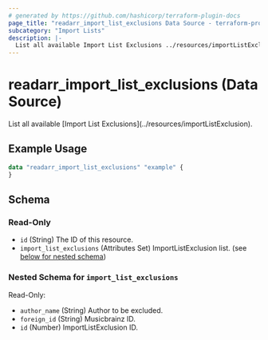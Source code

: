 ```yaml
---
# generated by https://github.com/hashicorp/terraform-plugin-docs
page_title: "readarr_import_list_exclusions Data Source - terraform-provider-readarr"
subcategory: "Import Lists"
description: |-
  List all available Import List Exclusions ../resources/importListExclusion.
---
```


# readarr_import_list_exclusions (Data Source)

<!-- subcategory:Import Lists -->List all available [Import List Exclusions](../resources/importListExclusion).

## Example Usage

```terraform
data "readarr_import_list_exclusions" "example" {
}
```

<!-- schema generated by tfplugindocs -->
## Schema

### Read-Only

- `id` (String) The ID of this resource.
- `import_list_exclusions` (Attributes Set) ImportListExclusion list. (see [below for nested schema](#nestedatt--import_list_exclusions))

<a id="nestedatt--import_list_exclusions"></a>
### Nested Schema for `import_list_exclusions`

Read-Only:

- `author_name` (String) Author to be excluded.
- `foreign_id` (String) Musicbrainz ID.
- `id` (Number) ImportListExclusion ID.



